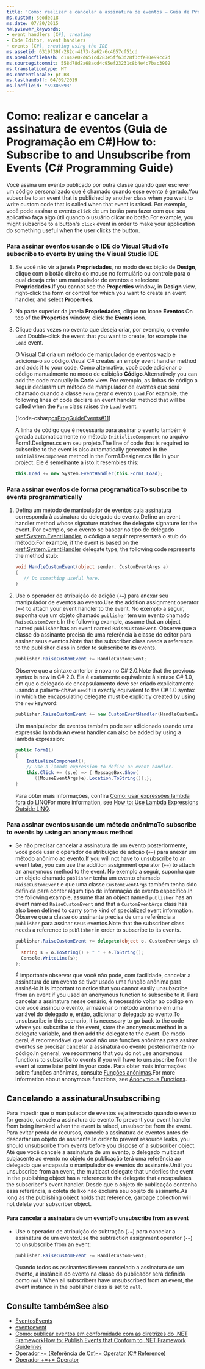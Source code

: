 ```yaml
---
title: 'Como: realizar e cancelar a assinatura de eventos – Guia de Programação em C#'
ms.custom: seodec18
ms.date: 07/20/2015
helpviewer_keywords:
- event handlers [C#], creating
- Code Editor, event handlers
- events [C#], creating using the IDE
ms.assetid: 6319f39f-282c-4173-8a62-6c4657cf51cd
ms.openlocfilehash: d1442e02d651cd283e5ff63d28f3cfe80e99cc7d
ms.sourcegitcommit: 558d78d2a68acd4c95ef23231c8b4e4c7bac3902
ms.translationtype: HT
ms.contentlocale: pt-BR
ms.lasthandoff: 04/09/2019
ms.locfileid: "59306593"
---
```

# <a name="how-to-subscribe-to-and-unsubscribe-from-events-c-programming-guide"></a><span data-ttu-id="2c88e-102">Como: realizar e cancelar a assinatura de eventos (Guia de Programação em C#)</span><span class="sxs-lookup"><span data-stu-id="2c88e-102">How to: Subscribe to and Unsubscribe from Events (C# Programming Guide)</span></span>
<span data-ttu-id="2c88e-103">Você assina um evento publicado por outra classe quando quer escrever um código personalizado que é chamado quando esse evento é gerado.</span><span class="sxs-lookup"><span data-stu-id="2c88e-103">You subscribe to an event that is published by another class when you want to write custom code that is called when that event is raised.</span></span> <span data-ttu-id="2c88e-104">Por exemplo, você pode assinar o evento `click` de um botão para fazer com que seu aplicativo faça algo útil quando o usuário clicar no botão.</span><span class="sxs-lookup"><span data-stu-id="2c88e-104">For example, you might subscribe to a button's `click` event in order to make your application do something useful when the user clicks the button.</span></span>  
  
### <a name="to-subscribe-to-events-by-using-the-visual-studio-ide"></a><span data-ttu-id="2c88e-105">Para assinar eventos usando o IDE do Visual Studio</span><span class="sxs-lookup"><span data-stu-id="2c88e-105">To subscribe to events by using the Visual Studio IDE</span></span>  
  
1. <span data-ttu-id="2c88e-106">Se você não vir a janela **Propriedades**, no modo de exibição de **Design**, clique com o botão direito do mouse no formulário ou controle para o qual deseja criar um manipulador de eventos e selecione **Propriedades**.</span><span class="sxs-lookup"><span data-stu-id="2c88e-106">If you cannot see the **Properties** window, in **Design** view, right-click the form or control for which you want to create an event handler, and select **Properties**.</span></span>  
  
2. <span data-ttu-id="2c88e-107">Na parte superior da janela **Propriedades**, clique no ícone **Eventos**.</span><span class="sxs-lookup"><span data-stu-id="2c88e-107">On top of the **Properties** window, click the **Events** icon.</span></span>  
  
3. <span data-ttu-id="2c88e-108">Clique duas vezes no evento que deseja criar, por exemplo, o evento `Load`.</span><span class="sxs-lookup"><span data-stu-id="2c88e-108">Double-click the event that you want to create, for example the `Load` event.</span></span>  
  
     <span data-ttu-id="2c88e-109">O Visual C# cria um método de manipulador de eventos vazio e adiciona-o ao código.</span><span class="sxs-lookup"><span data-stu-id="2c88e-109">Visual C# creates an empty event handler method and adds it to your code.</span></span> <span data-ttu-id="2c88e-110">Como alternativa, você pode adicionar o código manualmente no modo de exibição **Código**.</span><span class="sxs-lookup"><span data-stu-id="2c88e-110">Alternatively you can add the code manually in **Code** view.</span></span> <span data-ttu-id="2c88e-111">Por exemplo, as linhas de código a seguir declaram um método de manipulador de eventos que será chamado quando a classe `Form` gerar o evento `Load`.</span><span class="sxs-lookup"><span data-stu-id="2c88e-111">For example, the following lines of code declare an event handler method that will be called when the `Form` class raises the `Load` event.</span></span>  
  
     [!code-csharp[csProgGuideEvents#11](~/samples/snippets/csharp/VS_Snippets_VBCSharp/csProgGuideEvents/CS/Events.cs#11)]  
  
     <span data-ttu-id="2c88e-112">A linha de código que é necessária para assinar o evento também é gerada automaticamente no método `InitializeComponent` no arquivo Form1.Designer.cs em seu projeto.</span><span class="sxs-lookup"><span data-stu-id="2c88e-112">The line of code that is required to subscribe to the event is also automatically generated in the `InitializeComponent` method in the Form1.Designer.cs file in your project.</span></span> <span data-ttu-id="2c88e-113">Ele é semelhante a isto:</span><span class="sxs-lookup"><span data-stu-id="2c88e-113">It resembles this:</span></span>  
  
    ```csharp
    this.Load += new System.EventHandler(this.Form1_Load);  
    ```  
  
### <a name="to-subscribe-to-events-programmatically"></a><span data-ttu-id="2c88e-114">Para assinar eventos de forma programática</span><span class="sxs-lookup"><span data-stu-id="2c88e-114">To subscribe to events programmatically</span></span>  
  
1. <span data-ttu-id="2c88e-115">Defina um método de manipulador de eventos cuja assinatura corresponda à assinatura do delegado do evento.</span><span class="sxs-lookup"><span data-stu-id="2c88e-115">Define an event handler method whose signature matches the delegate signature for the event.</span></span> <span data-ttu-id="2c88e-116">Por exemplo, se o evento se basear no tipo de delegado <xref:System.EventHandler>, o código a seguir representará o stub do método:</span><span class="sxs-lookup"><span data-stu-id="2c88e-116">For example, if the event is based on the <xref:System.EventHandler> delegate type, the following code represents the method stub:</span></span>  
  
    ```csharp
    void HandleCustomEvent(object sender, CustomEventArgs a)  
    {  
       // Do something useful here.  
    }  
    ```  
  
2. <span data-ttu-id="2c88e-117">Use o operador de atribuição de adição (`+=`) para anexar seu manipulador de eventos ao evento.</span><span class="sxs-lookup"><span data-stu-id="2c88e-117">Use the addition assignment operator (`+=`) to attach your event handler to the event.</span></span> <span data-ttu-id="2c88e-118">No exemplo a seguir, suponha que um objeto chamado `publisher` tem um evento chamado `RaiseCustomEvent`.</span><span class="sxs-lookup"><span data-stu-id="2c88e-118">In the following example, assume that an object named `publisher` has an event named `RaiseCustomEvent`.</span></span> <span data-ttu-id="2c88e-119">Observe que a classe do assinante precisa de uma referência à classe do editor para assinar seus eventos.</span><span class="sxs-lookup"><span data-stu-id="2c88e-119">Note that the subscriber class needs a reference to the publisher class in order to subscribe to its events.</span></span>  
  
    ```csharp
    publisher.RaiseCustomEvent += HandleCustomEvent;  
    ```  
  
     <span data-ttu-id="2c88e-120">Observe que a sintaxe anterior é nova no C# 2.0.</span><span class="sxs-lookup"><span data-stu-id="2c88e-120">Note that the previous syntax is new in C# 2.0.</span></span> <span data-ttu-id="2c88e-121">Ela é exatamente equivalente à sintaxe C# 1.0, em que o delegado de encapsulamento deve ser criado explicitamente usando a palavra-chave `new`:</span><span class="sxs-lookup"><span data-stu-id="2c88e-121">It is exactly equivalent to the C# 1.0 syntax in which the encapsulating delegate must be explicitly created by using the `new` keyword:</span></span>  
  
    ```csharp
    publisher.RaiseCustomEvent += new CustomEventHandler(HandleCustomEvent);  
    ```  
  
     <span data-ttu-id="2c88e-122">Um manipulador de eventos também pode ser adicionado usando uma expressão lambda:</span><span class="sxs-lookup"><span data-stu-id="2c88e-122">An event handler can also be added by using a lambda expression:</span></span>  
  
    ```csharp
    public Form1()  
    {  
        InitializeComponent();  
        // Use a lambda expression to define an event handler.  
        this.Click += (s,e) => { MessageBox.Show(  
           ((MouseEventArgs)e).Location.ToString());};  
    }  
    ```  
  
     <span data-ttu-id="2c88e-123">Para obter mais informações, confira [Como: usar expressões lambda fora do LINQ](../../../csharp/programming-guide/statements-expressions-operators/how-to-use-lambda-expressions-outside-linq.md)</span><span class="sxs-lookup"><span data-stu-id="2c88e-123">For more information, see [How to: Use Lambda Expressions Outside LINQ](../../../csharp/programming-guide/statements-expressions-operators/how-to-use-lambda-expressions-outside-linq.md).</span></span>  
  
### <a name="to-subscribe-to-events-by-using-an-anonymous-method"></a><span data-ttu-id="2c88e-124">Para assinar eventos usando um método anônimo</span><span class="sxs-lookup"><span data-stu-id="2c88e-124">To subscribe to events by using an anonymous method</span></span>  
  
-   <span data-ttu-id="2c88e-125">Se não precisar cancelar a assinatura de um evento posteriormente, você pode usar o operador de atribuição de adição (`+=`) para anexar um método anônimo ao evento.</span><span class="sxs-lookup"><span data-stu-id="2c88e-125">If you will not have to unsubscribe to an event later, you can use the addition assignment operator (`+=`) to attach an anonymous method to the event.</span></span> <span data-ttu-id="2c88e-126">No exemplo a seguir, suponha que um objeto chamado `publisher` tenha um evento chamado `RaiseCustomEvent` e que uma classe `CustomEventArgs` também tenha sido definida para conter algum tipo de informação de evento específico.</span><span class="sxs-lookup"><span data-stu-id="2c88e-126">In the following example, assume that an object named `publisher` has an event named `RaiseCustomEvent` and that a `CustomEventArgs` class has also been defined to carry some kind of specialized event information.</span></span> <span data-ttu-id="2c88e-127">Observe que a classe do assinante precisa de uma referência a `publisher` para assinar seus eventos.</span><span class="sxs-lookup"><span data-stu-id="2c88e-127">Note that the subscriber class needs a reference to `publisher` in order to subscribe to its events.</span></span>  
  
    ```csharp
    publisher.RaiseCustomEvent += delegate(object o, CustomEventArgs e)  
    {  
      string s = o.ToString() + " " + e.ToString();  
      Console.WriteLine(s);  
    };  
    ```  
  
     <span data-ttu-id="2c88e-128">É importante observar que você não pode, com facilidade, cancelar a assinatura de um evento se tiver usado uma função anônima para assiná-lo.</span><span class="sxs-lookup"><span data-stu-id="2c88e-128">It is important to notice that you cannot easily unsubscribe from an event if you used an anonymous function to subscribe to it.</span></span> <span data-ttu-id="2c88e-129">Para cancelar a assinatura nesse cenário, é necessário voltar ao código em que você assinou o evento, armazenar o método anônimo em uma variável do delegado e, então, adicionar o delegado ao evento.</span><span class="sxs-lookup"><span data-stu-id="2c88e-129">To unsubscribe in this scenario, it is necessary to go back to the code where you subscribe to the event, store the anonymous method in a delegate variable, and then add the delegate to the event.</span></span> <span data-ttu-id="2c88e-130">De modo geral, é recomendável que você não use funções anônimas para assinar eventos se precisar cancelar a assinatura do evento posteriormente no código.</span><span class="sxs-lookup"><span data-stu-id="2c88e-130">In general, we recommend that you do not use anonymous functions to subscribe to events if you will have to unsubscribe from the event at some later point in your code.</span></span> <span data-ttu-id="2c88e-131">Para obter mais informações sobre funções anônimas, consulte [Funções anônimas](../../../csharp/programming-guide/statements-expressions-operators/anonymous-functions.md).</span><span class="sxs-lookup"><span data-stu-id="2c88e-131">For more information about anonymous functions, see [Anonymous Functions](../../../csharp/programming-guide/statements-expressions-operators/anonymous-functions.md).</span></span>  
  
## <a name="unsubscribing"></a><span data-ttu-id="2c88e-132">Cancelando a assinatura</span><span class="sxs-lookup"><span data-stu-id="2c88e-132">Unsubscribing</span></span>  
 <span data-ttu-id="2c88e-133">Para impedir que o manipulador de eventos seja invocado quando o evento for gerado, cancele a assinatura do evento.</span><span class="sxs-lookup"><span data-stu-id="2c88e-133">To prevent your event handler from being invoked when the event is raised, unsubscribe from the event.</span></span> <span data-ttu-id="2c88e-134">Para evitar perda de recursos, cancele a assinatura de eventos antes de descartar um objeto de assinante.</span><span class="sxs-lookup"><span data-stu-id="2c88e-134">In order to prevent resource leaks, you should unsubscribe from events before you dispose of a subscriber object.</span></span> <span data-ttu-id="2c88e-135">Até que você cancele a assinatura de um evento, o delegado multicast subjacente ao evento no objeto de publicação terá uma referência ao delegado que encapsula o manipulador de eventos do assinante.</span><span class="sxs-lookup"><span data-stu-id="2c88e-135">Until you unsubscribe from an event, the multicast delegate that underlies the event in the publishing object has a reference to the delegate that encapsulates the subscriber's event handler.</span></span> <span data-ttu-id="2c88e-136">Desde que o objeto de publicação contenha essa referência, a coleta de lixo não excluirá seu objeto de assinante.</span><span class="sxs-lookup"><span data-stu-id="2c88e-136">As long as the publishing object holds that reference, garbage collection will not delete your subscriber object.</span></span>  
  
#### <a name="to-unsubscribe-from-an-event"></a><span data-ttu-id="2c88e-137">Para cancelar a assinatura de um evento</span><span class="sxs-lookup"><span data-stu-id="2c88e-137">To unsubscribe from an event</span></span>  
  
-   <span data-ttu-id="2c88e-138">Use o operador de atribuição de subtração (`-=`) para cancelar a assinatura de um evento:</span><span class="sxs-lookup"><span data-stu-id="2c88e-138">Use the subtraction assignment operator (`-=`) to unsubscribe from an event:</span></span>  
  
    ```csharp
    publisher.RaiseCustomEvent -= HandleCustomEvent;  
    ```  
  
     <span data-ttu-id="2c88e-139">Quando todos os assinantes tiverem cancelado a assinatura de um evento, a instância do evento na classe do publicador será definida como `null`.</span><span class="sxs-lookup"><span data-stu-id="2c88e-139">When all subscribers have unsubscribed from an event, the event instance in the publisher class is set to `null`.</span></span>  
  
## <a name="see-also"></a><span data-ttu-id="2c88e-140">Consulte também</span><span class="sxs-lookup"><span data-stu-id="2c88e-140">See also</span></span>

- [<span data-ttu-id="2c88e-141">Eventos</span><span class="sxs-lookup"><span data-stu-id="2c88e-141">Events</span></span>](../../../csharp/programming-guide/events/index.md)
- [<span data-ttu-id="2c88e-142">evento</span><span class="sxs-lookup"><span data-stu-id="2c88e-142">event</span></span>](../../../csharp/language-reference/keywords/event.md)
- [<span data-ttu-id="2c88e-143">Como: publicar eventos em conformidade com as diretrizes do .NET Framework</span><span class="sxs-lookup"><span data-stu-id="2c88e-143">How to: Publish Events that Conform to .NET Framework Guidelines</span></span>](../../../csharp/programming-guide/events/how-to-publish-events-that-conform-to-net-framework-guidelines.md)
- [<span data-ttu-id="2c88e-144">Operador -= (Referência de C#)</span><span class="sxs-lookup"><span data-stu-id="2c88e-144">-= Operator (C# Reference)</span></span>](../../language-reference/operators/subtraction-assignment-operator.md)
- [<span data-ttu-id="2c88e-145">Operador +=</span><span class="sxs-lookup"><span data-stu-id="2c88e-145">+= Operator</span></span>](../../../csharp/language-reference/operators/addition-assignment-operator.md)

